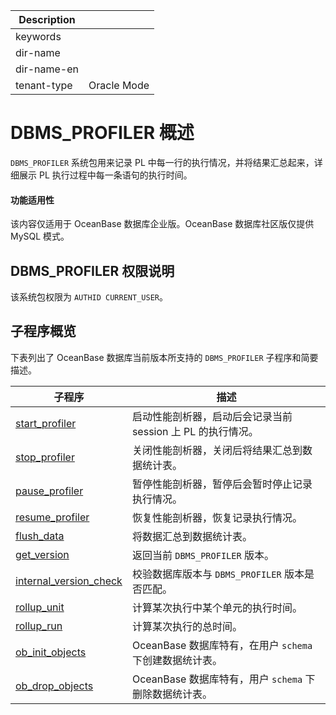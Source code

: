 | Description   |                 |
|---------------|-----------------|
| keywords      |                 |
| dir-name      |                 |
| dir-name-en   |                 |
| tenant-type   | Oracle Mode     |

# DBMS_PROFILER 概述

`DBMS_PROFILER` 系统包用来记录 PL 中每一行的执行情况，并将结果汇总起来，详细展示 PL 执行过程中每一条语句的执行时间。

<main id="notice" >
    <h4>功能适用性</h4>
    <p>该内容仅适用于 OceanBase 数据库企业版。OceanBase 数据库社区版仅提供 MySQL 模式。</p>
  </main>

## DBMS_PROFILER 权限说明

该系统包权限为 `AUTHID CURRENT_USER`。

## 子程序概览

下表列出了 OceanBase 数据库当前版本所支持的 `DBMS_PROFILER` 子程序和简要描述。

| **子程序** | **描述** |
| --- | --- |
|[start_profiler](200.start-profiler-oracle.md)|启动性能剖析器，启动后会记录当前 session 上 PL 的执行情况。|
|[stop_profiler](300.storp-profiler-oracle.md)|关闭性能剖析器，关闭后将结果汇总到数据统计表。|
|[pause_profiler](400.pause-profiler-oracle.md)|暂停性能剖析器，暂停后会暂时停止记录执行情况。|
|[resume_profiler](500.resume-profiler-oracle.md)|恢复性能剖析器，恢复记录执行情况。|
|[flush_data](600.flush-data-oracle.md)|将数据汇总到数据统计表。|
|[get_version](700.get-version-oracle.md)|返回当前 <code>DBMS_PROFILER</code> 版本。|
|[internal_version_check](800.internal-version-check-oracle.md)|校验数据库版本与 <code>DBMS_PROFILER</code> 版本是否匹配。|
|[rollup_unit](900.rollup-unit-oracle.md)|计算某次执行中某个单元的执行时间。|
|[rollup_run](1000.rollup-run-oracle.md)|计算某次执行的总时间。|
|[ob_init_objects](1100.ob-init-objects-oracle.md)|OceanBase 数据库特有，在用户 <code>schema</code> 下创建数据统计表。|
|[ob_drop_objects](1200.ob-drop-objects-oracle.md)|OceanBase 数据库特有，用户 <code>schema</code> 下删除数据统计表。|
